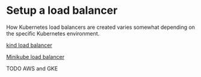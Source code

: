 
# Setup a load balancer

How Kubernetes load balancers are created varies somewhat depending on the specific Kubernetes environment.

[kind load balancer](https://github.com/mckeeh3/woe-sim/blob/master/README-load-balancer-kind.md)

[Minikube load balancer](https://github.com/mckeeh3/woe-sim/blob/master/README-load-balancer-minikube.md)

TODO AWS and GKE
